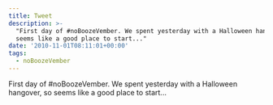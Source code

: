 ```yaml
---
title: Tweet
description: >-
  "First day of #noBoozeVember. We spent yesterday with a Halloween hangover, so
  seems like a good place to start..."
date: '2010-11-01T08:11:01+00:00'
tags:
  - noBoozeVember
---
```

First day of #noBoozeVember. We spent yesterday with a Halloween hangover, so seems like a good place to start...

